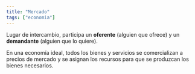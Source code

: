 ```yaml
---
title: "Mercado"
tags: ["economia"]
---
```

Lugar de intercambio, participa un **oferente** (alguien que ofrece) y un **demandante** (alguien que lo quiere).

En una economía ideal, todos los bienes y servicios se comercializan a precios de mercado y se asignan los recursos para que se produzcan los bienes necesarios.